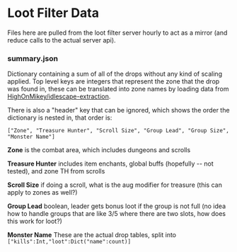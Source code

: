 # Loot Filter Data
Files here are pulled from the loot filter server hourly to act
as a mirror (and reduce calls to the actual server api).

### summary.json
Dictionary containing a sum of all of the drops without any kind of scaling
applied. Top level keys are integers that represent the zone that the drop was
found in, these can be translated into zone names by loading data from 
[HighOnMikey/idlescape-extraction](https://github.com/HighOnMikey/idlescape-extraction/tree/main/data).

There is also a "header" key that can be ignored, which shows the order the
dictionary is nested in, that order is:
```
["Zone", "Treasure Hunter", "Scroll Size", "Group Lead", "Group Size", "Monster Name"]
```
**Zone** is the combat area, which includes dungeons and scrolls

**Treasure Hunter** includes item enchants, global buffs (hopefully -- not tested), and zone TH from scrolls

**Scroll Size** if doing a scroll, what is the aug modifier for treasure (this can apply to zones as well?)

**Group Lead** boolean, leader gets bonus loot if the group is not full (no idea how to handle groups that
are like 3/5 where there are two slots, how does this work for loot?)

**Monster Name** These are the actual drop tables, split into `["kills":Int,"loot":Dict("name":count)]`

